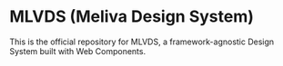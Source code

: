 # MLVDS (Meliva Design System)

This is the official repository for MLVDS, a framework-agnostic Design System built with Web Components.
